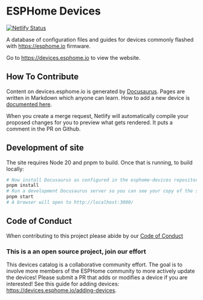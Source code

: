 # ESPHome Devices

[![Netlify Status](https://api.netlify.com/api/v1/badges/4cab5ac3-6466-4c05-ad3f-f5c0a62dc18c/deploy-status)](https://app.netlify.com/sites/esphome-devices/deploys)

A database of configuration files and guides for devices commonly flashed with <https://esphome.io> firmware.

Go to <https://devices.esphome.io> to view the website.

## How To Contribute

Content on devices.esphome.io is generated by [Docusaurus](https://docusaurus.io/). Pages are written in Markdown which anyone can learn. How to add a new device is [documented here](https://devices.esphome.io/adding-devices).

When you create a merge request, Netlify will automatically compile your proposed changes for you to preview what gets rendered. It puts a comment in the PR on Github.

## Development of site

The site requires Node 20 and pnpm to build.  Once that is running, to build locally:

```bash
# Now install Docusaurus as configured in the esphome-devices repository:
pnpm install
# Run a development Docusaurus server so you can see your copy of the site:
pnpm start
# A browser will open to http://localhost:3000/
```

## Code of Conduct

When contributing to this project please abide by our [Code of Conduct](CODE-OF-CONDUCT.md)

### This is a an open source project, join our effort

This devices catalog is a collaborative community effort.
The goal is to involve more members of the ESPHome community to more actively update the devices!
Please submit a PR that adds or modifies a device if you are interested!  See this guide for adding devices: https://devices.esphome.io/adding-devices.
